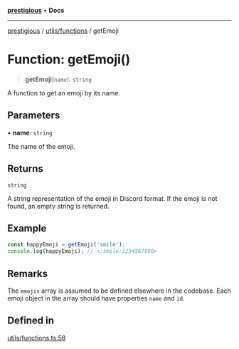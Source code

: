 [**prestigious**](../../../README.md) • **Docs**

***

[prestigious](../../../README.md) / [utils/functions](../README.md) / getEmoji

# Function: getEmoji()

> **getEmoji**(`name`): `string`

A function to get an emoji by its name.

## Parameters

• **name**: `string`

The name of the emoji.

## Returns

`string`

A string representation of the emoji in Discord format.
         If the emoji is not found, an empty string is returned.

## Example

```typescript
const happyEmoji = getEmoji('smile');
console.log(happyEmoji); // <:smile:1234567890>
```

## Remarks

The `emojis` array is assumed to be defined elsewhere in the codebase.
Each emoji object in the array should have properties `name` and `id`.

## Defined in

[utils/functions.ts:58](https://github.com/LightBlueGamer/Prestigious/blob/0cab475f7a09d3ad5cc01bbd453a1ccfa07d4865/src/lib/utils/functions.ts#L58)
